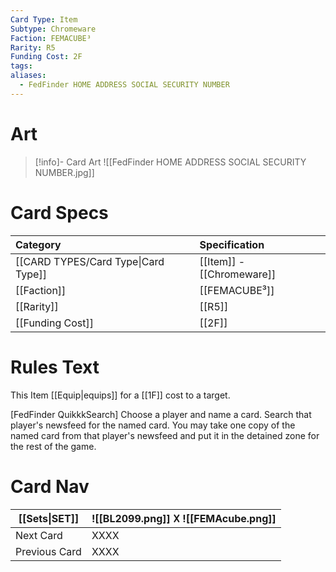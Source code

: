 ```yaml
---
Card Type: Item
Subtype: Chromeware
Faction: FEMACUBE³
Rarity: R5
Funding Cost: 2F
tags: 
aliases:
  - FedFinder HOME ADDRESS SOCIAL SECURITY NUMBER
---
```

# Art

> [!info]- Card Art
> ![[FedFinder HOME ADDRESS SOCIAL SECURITY NUMBER.jpg]]

# Card Specs

| Category | Specification| 
| :--- | :--- |
| [[CARD TYPES/Card Type\|Card Type]] | [[Item]] - [[Chromeware]] |  
| [[Faction]] | [[FEMACUBE³]] | 
| [[Rarity]] | [[R5]] |  
| [[Funding Cost]] | [[2F]] |  

# Rules Text

This Item [[Equip|equips]] for a [[1F]] cost to a target.  

[FedFinder QuikkkSearch] 
Choose a player and name a card.
Search that player's newsfeed for the named card.
You may take one copy of the named card from that player's newsfeed and put it in the detained zone for the rest of the game.

# Card Nav

| [[Sets\|SET]] |  ![[BL2099.png]] 𐌢 ![[FEMAcube.png]] |
| --- | --- |  
| Next Card | XXXX |  
| Previous Card | XXXX |  

